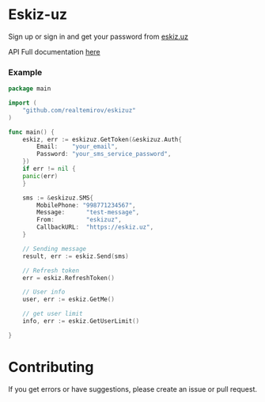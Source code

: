 # Eskiz-uz

Sign up or sign in and get your password from [eskiz.uz](https://eskiz.uz)

API Full documentation [here](https://documenter.getpostman.com/view/663428/RzfmES4z?version=latest)



### Example

```go
package main

import (
	"github.com/realtemirov/eskizuz"
)

func main() {
	eskiz, err := eskizuz.GetToken(&eskizuz.Auth{
		Email:    "your_email",
		Password: "your_sms_service_password",
	})
	if err != nil {
	panic(err)
	}

	sms := &eskizuz.SMS{
		MobilePhone: "998771234567",
		Message:      "test-message",
		From:         "eskizuz",
		CallbackURL:  "https://eskiz.uz",
	}

	// Sending message
	result, err := eskiz.Send(sms)

	// Refresh token
	err = eskiz.RefreshToken()

	// User info
	user, err := eskiz.GetMe()

	// get user limit
	info, err := eskiz.GetUserLimit()

}
```


# Contributing
If you get errors or have suggestions, please create an issue or pull request.
